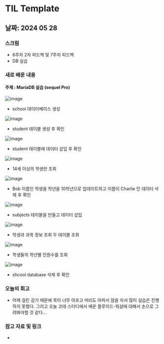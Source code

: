# TIL Template

## 날짜: 2024 05 28
### 스크럼
- 6주차 2차 피드백 및 7주차 피드백
- DB 실습

### 새로 배운 내용
#### 주제 : MariaDB 실습 (sequel Pro)
![image](https://github.com/100-hours-a-week/sean-til/assets/122856840/a534cf49-f367-46d7-ad06-511400228c02)
- school 데이터베이스 생성

![image](https://github.com/100-hours-a-week/sean-til/assets/122856840/12dcc0f0-2a4b-4c0c-b4a0-e5147a8eade3)
- student 테이블 생성 후 확인

![image](https://github.com/100-hours-a-week/sean-til/assets/122856840/1258d215-3cbb-4b78-8177-bf6d2ac0e62e)
- student 테이블에 데이터 삽입 후 확인

![image](https://github.com/100-hours-a-week/sean-til/assets/122856840/d90029c5-bdda-4f09-8a08-19447615cca6)
- 14세 이상의 학생만 조회

![image](https://github.com/100-hours-a-week/sean-til/assets/122856840/43c9b5ba-2ece-4eba-ae6b-f61498b8038d)
- Bob 이름인 학생을 학년을 10학년으로 업데이트하고 이름이 Charlie 인 데이터 삭제 후 확인

![image](https://github.com/100-hours-a-week/sean-til/assets/122856840/f41002af-f936-48cc-8755-d29a11943fa1)
- subjects 테이블을 만들고 데이터 삽입 

![image](https://github.com/100-hours-a-week/sean-til/assets/122856840/4b0371a8-89f8-47e5-b88e-f2cf47e6ec9c)
- 학생과 과목 정보 조회 두 테이블 조회

![image](https://github.com/100-hours-a-week/sean-til/assets/122856840/d7ca081e-1b38-4258-b8e9-3580dfdfad27)
- 학생들의 학년별 인원수를 조회

![image](https://github.com/100-hours-a-week/sean-til/assets/122856840/099380e7-6710-4177-a058-c1b43635990a)
- shcool database 삭제 후 확인

### 오늘의 회고
- 어제 걸린 감기 때문에 목이 너무 아프고 머리도 아파서 잠을 자서 많이 실습은 진행하지 못했다. 그리고 오늘 코테 스터디에서 배운 플루이드-워샬에 대해서 손으로 그려봐야할 것 같다...
### 참고 자료 및 링크
- 
